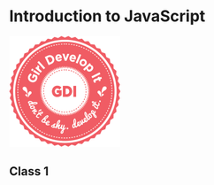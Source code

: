 # Introduction to JavaScript

<img src="lib/img/circle-gdi-logo.png" alt="GDI Logo" class="plain" style="max-height:200px;">

## Class 1